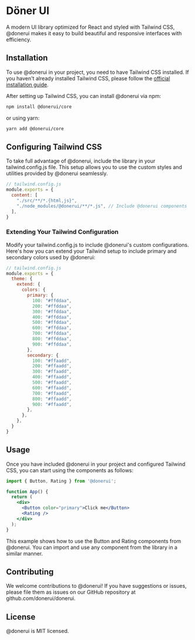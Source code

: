 # Döner UI

A modern UI library optimized for React and styled with Tailwind CSS, @donerui makes it easy to build beautiful and responsive interfaces with efficiency.

## Installation

To use @donerui in your project, you need to have Tailwind CSS installed. If you haven't already installed Tailwind CSS, please follow the [official installation guide](https://tailwindcss.com/docs/installation).

After setting up Tailwind CSS, you can install @donerui via npm:

```bash
npm install @donerui/core
```

or using yarn:

```bash
yarn add @donerui/core
```

## Configuring Tailwind CSS
To take full advantage of @donerui, include the library in your tailwind.config.js file. This setup allows you to use the custom styles and utilities provided by @donerui seamlessly.

```javascript
// tailwind.config.js
module.exports = {
  content: [
    "./src/**/*.{html,js}",
    "./node_modules/@donerui/**/*.js", // Include @donerui components
  ],
}
```

### Extending Your Tailwind Configuration
Modify your tailwind.config.js to include @donerui's custom configurations. Here's how you can extend your Tailwind setup to include primary and secondary colors used by @donerui:

```javascript
// tailwind.config.js
module.exports = {
  theme: {
    extend: {
      colors: {
        primary: {
          100: "#ffddaa",
          200: "#ffddaa",
          300: "#ffddaa",
          400: "#ffddaa",
          500: "#ffddaa",
          600: "#ffddaa",
          700: "#ffddaa",
          800: "#ffddaa",
          900: "#ffddaa",
        },
        secondary: {
          100: "#ffaadd",
          200: "#ffaadd",
          300: "#ffaadd",
          400: "#ffaadd",
          500: "#ffaadd",
          600: "#ffaadd",
          700: "#ffaadd",
          800: "#ffaadd",
          900: "#ffaadd",
        },
      },
    },
  }
}
```

## Usage
Once you have included @donerui in your project and configured Tailwind CSS, you can start using the components as follows:

```jsx
import { Button, Rating } from '@donerui';

function App() {
  return (
    <div>
      <Button color="primary">Click me</Button>
      <Rating />
    </div>
  );
}
```

This example shows how to use the Button and Rating components from @donerui. You can import and use any component from the library in a similar manner.

## Contributing
We welcome contributions to @donerui! If you have suggestions or issues, please file them as issues on our GitHub repository at github.com/donerui/donerui.

## License
@donerui is MIT licensed.